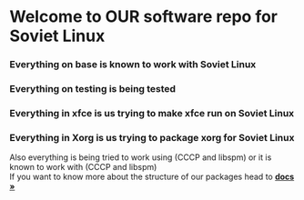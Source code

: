 # Welcome to OUR software repo for Soviet Linux
### Everything on base is known to work with Soviet Linux
### Everything on testing is being tested
### Everything in xfce is us trying to make xfce run on Soviet Linux
### Everything in Xorg is us trying to package xorg for Soviet Linux
Also everything is being tried to work using (CCCP and libspm) or it is known to work with (CCCP and libspm) \
If you want to know more about the structure of our packages head to <a href="https://docs.sovietlinux.ml/en/repo"><strong>docs »</strong></a>
